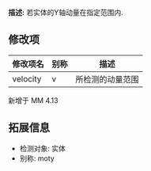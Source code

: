 **描述:** 若实体的Y轴动量在指定范围内.

修改项
---

| 修改项名  | 别称           | 描述                      |
| --------- | -------------- | ------------------------- |
| velocity | v | 所检测的动量范围 |

新增于 MM 4.13

拓展信息
---

- 检测对象: 实体
- 别称: moty